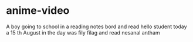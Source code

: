 # anime-video
A boy going to school in a reading notes bord and read hello student today a 15 th August in the day was fily filag and read nesanal antham 
